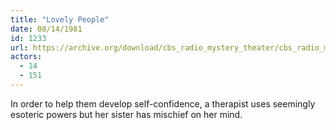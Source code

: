 ```yaml
---
title: "Lovely People"
date: 08/14/1981
id: 1233
url: https://archive.org/download/cbs_radio_mystery_theater/cbs_radio_mystery_theater-1201-1250.zip/cbs_radio_mystery_theater-1201-1250%2Fcbsrmt_1233_lovely_people.mp3
actors:
  - 14
  - 151
---
```

In order to help them develop self-confidence, a therapist uses seemingly esoteric powers but her sister has mischief on her mind.